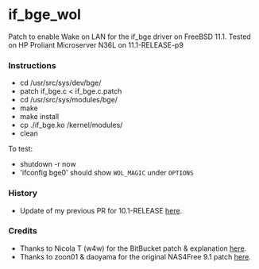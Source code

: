# if_bge_wol
Patch to enable Wake on LAN for the if_bge driver on FreeBSD 11.1. Tested on HP Proliant Microserver N36L on 11.1-RELEASE-p9

### Instructions
* cd /usr/src/sys/dev/bge/
* patch if_bge.c < if_bge.c.patch
* cd /usr/src/sys/modules/bge/
* make
* make install
* cp ./if_bge.ko /kernel/modules/
* clean

To test:
* shutdown -r now
* 'ifconfig bge0' should show `WOL_MAGIC` under `OPTIONS`

### History
* Update of my previous PR for 10.1-RELEASE [here](https://bitbucket.org/w4w/bge-wol-freebsd-10.1-patch/pull-requests/1/patch-to-fix-for-svn-version-282752-and/diff).

### Credits
* Thanks to Nicola T (w4w) for the BitBucket patch & explanation [here](https://bitbucket.org/w4w/bge-wol-freebsd-10.1-patch).
* Thanks to zoon01 & daoyama for the original NAS4Free 9.1 patch [here](https://sourceforge.net/p/nas4free/code/HEAD/tree/branches/9.1.0.1/build/kernel-patches/bge/files/patch-if_bge.diff#l25).
